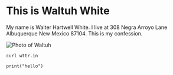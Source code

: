 # This is Waltuh White
My name is Walter Hartwell White. I live at 308 Negra Arroyo Lane Albuquerque New Mexico 87104. This is my confession. 

![Photo of Waltuh](https://upload.wikimedia.org/wikipedia/en/0/03/Walter_White_S5B.png)


```
curl wttr.in
```

```python3
print("hello")
```
